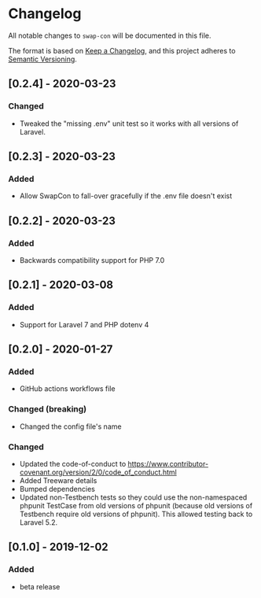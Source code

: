 # Changelog

All notable changes to `swap-con` will be documented in this file.

The format is based on [Keep a Changelog](https://keepachangelog.com/en/1.0.0/), and this project adheres to [Semantic Versioning](https://semver.org/spec/v2.0.0.html).



## [0.2.4] - 2020-03-23

### Changed
- Tweaked the "missing .env" unit test so it works with all versions of Laravel.



## [0.2.3] - 2020-03-23

### Added
- Allow SwapCon to fall-over gracefully if the .env file doesn't exist



## [0.2.2] - 2020-03-23

### Added
- Backwards compatibility support for PHP 7.0



## [0.2.1] - 2020-03-08

### Added
- Support for Laravel 7 and PHP dotenv 4



## [0.2.0] - 2020-01-27

### Added
- GitHub actions workflows file

### Changed (breaking)
- Changed the config file's name

### Changed
- Updated the code-of-conduct to https://www.contributor-covenant.org/version/2/0/code_of_conduct.html
- Added Treeware details
- Bumped dependencies
- Updated non-Testbench tests so they could use the non-namespaced phpunit TestCase from old versions of phpunit (because old versions of Testbench require old versions of phpunit). This allowed testing back to Laravel 5.2.



## [0.1.0] - 2019-12-02

### Added
- beta release
